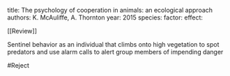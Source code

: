 title: The psychology of cooperation in animals: an ecological approach
authors: K. McAuliffe, A. Thornton
year: 2015
species: 
factor:
effect:

[[Review]] 

Sentinel behavior as an individual that climbs onto high vegetation to spot predators and use alarm calls to alert group members of impending danger

#Reject 